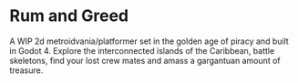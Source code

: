 # Rum and Greed

A WIP 2d metroidvania/platformer set in the golden age of piracy and built in Godot 4.
Explore the interconnected islands of the Caribbean, battle skeletons, find your lost crew mates and amass a gargantuan amount of treasure.
